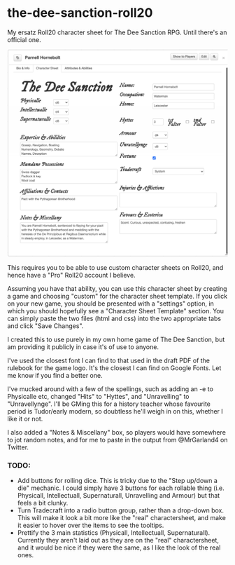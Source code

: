 # the-dee-sanction-roll20
My ersatz Roll20 character sheet for The Dee Sanction RPG. Until there's an official one.

![Screenshot of charactersheet on Roll20](DeeSanction-Roll20-screenshot.png)

This requires you to be able to use custom character sheets on Roll20, and hence have a "Pro" Roll20 account I believe.

Assuming you have that ability, you can use this character sheet by creating a game and choosing "custom" for the character sheet template.
If you click on your new game, you should be presented with a "settings" option, in which you should hopefully see a "Character Sheet Template" section.
You can simply paste the two files (html and css) into the two appropriate tabs and click "Save Changes". 

I created this to use purely in my own home game of The Dee Sanction, but am providing it publicly in case it's of use to anyone.

I've used the closest font I can find to that used in the draft PDF of the rulebook for the game logo. It's the closest I can find on Google Fonts. Let me know if you find a better one.

I've mucked around with a few of the spellings, such as adding an -e to Physicalle etc, changed "Hits" to "Hyttes", and "Unravelling" to "Unravellynge". I'll be GMing this for a history teacher whose favourite period is Tudor/early modern, so doubtless he'll weigh in on this, whether I like it or not.

I also added a "Notes & Miscellany" box, so players would have somewhere to jot random notes, and for me to paste in the output from @MrGarland4 on Twitter.

### TODO:

- Add buttons for rolling dice. This is tricky due to the "Step up/down a die" mechanic. I could simply have 3 buttons for each rollable thing (i.e. Physicall, Intellectuall, Supernaturall, Unravelling and Armour) but that feels a bit clunky.
- Turn Tradecraft into a radio button group, rather than a drop-down box.  This will make it look a bit more like the "real" charactersheet, and make it easier to hover over the items to see the tooltips.
- Prettify the 3 main statistics (Physicall, Intellectuall, Supernaturall). Currently they aren't laid out as they are on the "real" charactersheet, and it would be nice if they were the same, as I like the look of the real ones.
